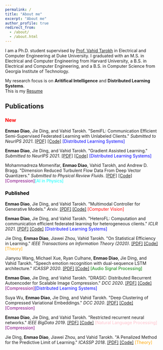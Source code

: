 ```yaml
---
permalink: /
title: "About me"
excerpt: "About me"
author_profile: true
redirect_from: 
  - /about/
  - /about.html
---
```

I am a Ph.D. student supervised by [Prof. Vahid Tarokh](https://ece.duke.edu/faculty/vahid-tarokh) in Electrical and Computer Engineering at Duke University.
I graduated with an M.S. in Electrical and Computer Engineering from Harvard University, 
a B.S. in Electrical and Computer Engineering, and a B.S. in Computer Science from Georgia Institute of Technology.

My research focus is on **Aritifical Intelligence** and **Distributed Learning Systems**.  
This is my [Resume](./files/Resume.pdf)

## Publications

### <span style="color:red">New</span>
**Enmao Diao**, Jie Ding, and Vahid Tarokh. "SemiFL: Communication Efficient Semi-Supervised Federated Learning with Unlabeled Clients." <i>Submitted to NeurIPS 2021</i>.
[\[PDF\]](https://arxiv.org/abs/2106.01432)
[\[Code\]]()
<span style="color:blue">\[Distributed Learning Systems\]</span>

**Enmao Diao**, Jie Ding, and Vahid Tarokh. "Gradient Assisted Learning." <i>Submitted to NeurIPS 2021</i>.
[\[PDF\]](https://arxiv.org/abs/2106.01425)
[\[Code\]]()
<span style="color:blue">\[Distributed Learning Systems\]</span>

Mohammadreza Momenifar, **Enmao Diao**, Vahid Tarokh, and Andrew D. Bragg. "Dimension Reduced Turbulent Flow Data From Deep Vector Quantizers." <i>Submitted to Physical Review Fluids</i>.
[\[PDF\]](https://arxiv.org/abs/2103.01074)
[\[Code\]]()
<span style="color:purple">\[Compression\]</span><span style="color:cyan">\[AI in Physics\]</span>

### <span style="color:black">Published</span>
**Enmao Diao**, Jie Ding, and Vahid Tarokh. "Multimodal Controller for Generative Models." <i>Arxiv</i>.
[\[PDF\]](https://arxiv.org/abs/2002.02572)
[\[Code\]](https://github.com/dem123456789/Multimodal-Controller-for-Generative-Models)
<span style="color:red">\[Computer Vision\]</span>

**Enmao Diao**, Jie Ding, and Vahid Tarokh. "HeteroFL: Computation and communication efficient federated learning for heterogeneous clients." <i>ICLR 2021</i>.
[\[PDF\]](https://arxiv.org/abs/2010.01264)
[\[Code\]](https://github.com/dem123456789/HeteroFL)
<span style="color:blue">\[Distributed Learning Systems\]</span>

Jie Ding, **Enmao Diao**, Jiawei Zhou, Vahid Tarokh. "On Statistical Efficiency in Learning." <i>IEEE Transactions on Information Theory (2020)</i>.
[\[PDF\]](https://arxiv.org/abs/2012.13307)
[\[Code\]](https://github.com/dem123456789/On-Statistical-Efficiency-in-Learning)
<span style="color:orange">\[Theory\]</span>

Jianyou Wang, Michael Xue, Ryan Culhane, **Enmao Diao**, Jie Ding, and Vahid Tarokh. "Speech emotion recognition with dual-sequence LSTM architecture." <i>ICASSP 2020</i>.
[\[PDF\]](https://arxiv.org/abs/1910.08874)
[\[Code\]](https://github.com/dem123456789/Speech-Emotion-Recognition-with-Dual-Sequence-LSTM-Architecture)
<span style="color:green">\[Audio Signal Processing\]</span>

**Enmao Diao**, Jie Ding, and Vahid Tarokh. "DRASIC: Distributed Recurrent Autoencoder for Scalable Image Compression." <i>DCC 2020</i>.
[\[PDF\]](https://arxiv.org/abs/1903.09887)
[\[Code\]](https://github.com/dem123456789/Distributed-Recurrent-Autoencoder-for-Scalable-Image-Compression)
<span style="color:purple"> \[Compression\]</span><span style="color:blue">\[Distributed Learning Systems\]</span>

Suya Wu, **Enmao Diao**, Jie Ding, and Vahid Tarokh. "Deep Clustering of Compressed Variational Embeddings." <i>DCC 2020</i>.
[\[PDF\]](https://arxiv.org/abs/1910.10341)
[\[Code\]](https://github.com/dem123456789/Deep-Clustering-of-Compressed-Variational-Embeddings)
<span style="color:purple"> \[Compression\]</span>

**Enmao Diao**, Jie Ding, and Vahid Tarokh. "Restricted recurrent neural networks." <i>IEEE BigData 2019</i>.
[\[PDF\]](https://arxiv.org/abs/1908.07724)
[\[Code\]](https://github.com/dem123456789/Restricted-Recurrent-Neural-Networks)
<span style="color:pink">\[Natural Language Processing\]</span><span style="color:purple"> \[Compression\]</span>

Jie Ding, **Enmao Diao**, Jiawei Zhou, and Vahid Tarokh. "A Penalized Method for the Predictive Limit of Learning." <i>ICASSP 2018</i>.
[\[PDF\]](https://ieeexplore.ieee.org/document/8461832)
[\[Code\]](https://github.com/dem123456789/On-Statistical-Efficiency-in-Learning)
<span style="color:orange"> \[Theory\]</span>